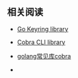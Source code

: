 


## 相关阅读

- [Go Keyring library](https://github.com/zalando/go-keyring)

- [Cobra CLI library](https://github.com/spf13/cobra-cli/blob/main/README.md) 

- [golang常见库cobra](https://segmentfault.com/a/1190000023382214)
- 
